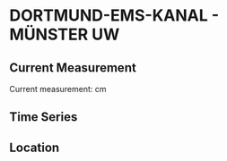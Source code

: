 # DORTMUND-EMS-KANAL - MÜNSTER UW

## Current Measurement

Current measurement: <Value topic="rivers/pegel-online/DEK/MÜNSTER UW/measurementValue"/> cm

## Time Series

<TimeSeries topic="rivers/pegel-online/DEK/MÜNSTER UW/measurementValue" period="week" />

## Location

<WorldMap>
  <Marker lat="51.987125070778745" lon="7.660129217739212" labelTopic="rivers/pegel-online/DEK/MÜNSTER UW" />
</WorldMap>
